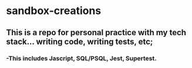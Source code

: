 # sandbox-creations

## This is a repo for personal practice with my tech stack... writing code, writing tests, etc;
### -This includes Jascript, SQL/PSQL, Jest, Supertest. 
